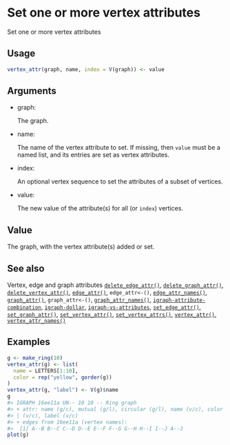 # Set one or more vertex attributes

Set one or more vertex attributes

## Usage

``` r
vertex_attr(graph, name, index = V(graph)) <- value
```

## Arguments

- graph:

  The graph.

- name:

  The name of the vertex attribute to set. If missing, then `value` must
  be a named list, and its entries are set as vertex attributes.

- index:

  An optional vertex sequence to set the attributes of a subset of
  vertices.

- value:

  The new value of the attribute(s) for all (or `index`) vertices.

## Value

The graph, with the vertex attribute(s) added or set.

## See also

Vertex, edge and graph attributes
[`delete_edge_attr()`](https://r.igraph.org/reference/delete_edge_attr.md),
[`delete_graph_attr()`](https://r.igraph.org/reference/delete_graph_attr.md),
[`delete_vertex_attr()`](https://r.igraph.org/reference/delete_vertex_attr.md),
[`edge_attr()`](https://r.igraph.org/reference/edge_attr.md),
`edge_attr<-()`,
[`edge_attr_names()`](https://r.igraph.org/reference/edge_attr_names.md),
[`graph_attr()`](https://r.igraph.org/reference/graph_attr.md),
`graph_attr<-()`,
[`graph_attr_names()`](https://r.igraph.org/reference/graph_attr_names.md),
[`igraph-attribute-combination`](https://r.igraph.org/reference/igraph-attribute-combination.md),
[`igraph-dollar`](https://r.igraph.org/reference/igraph-dollar.md),
[`igraph-vs-attributes`](https://r.igraph.org/reference/igraph-vs-attributes.md),
[`set_edge_attr()`](https://r.igraph.org/reference/set_edge_attr.md),
[`set_graph_attr()`](https://r.igraph.org/reference/set_graph_attr.md),
[`set_vertex_attr()`](https://r.igraph.org/reference/set_vertex_attr.md),
[`set_vertex_attrs()`](https://r.igraph.org/reference/set_vertex_attrs.md),
[`vertex_attr()`](https://r.igraph.org/reference/vertex_attr.md),
[`vertex_attr_names()`](https://r.igraph.org/reference/vertex_attr_names.md)

## Examples

``` r
g <- make_ring(10)
vertex_attr(g) <- list(
  name = LETTERS[1:10],
  color = rep("yellow", gorder(g))
)
vertex_attr(g, "label") <- V(g)$name
g
#> IGRAPH 16ee11a UN-- 10 10 -- Ring graph
#> + attr: name (g/c), mutual (g/l), circular (g/l), name (v/c), color
#> | (v/c), label (v/c)
#> + edges from 16ee11a (vertex names):
#>  [1] A--B B--C C--D D--E E--F F--G G--H H--I I--J A--J
plot(g)
```
